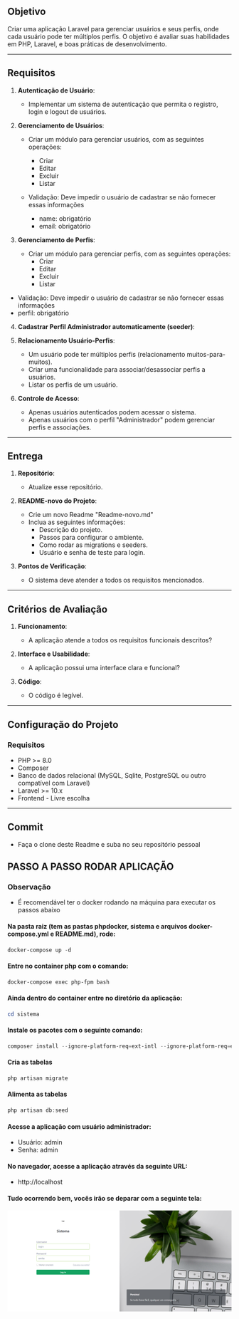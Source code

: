 ## **Objetivo**
Criar uma aplicação Laravel para gerenciar usuários e seus perfis, onde cada usuário pode ter múltiplos perfis. O objetivo é avaliar suas habilidades em PHP, Laravel, e boas práticas de desenvolvimento.

---

## **Requisitos**

1. **Autenticação de Usuário**:
   - Implementar um sistema de autenticação que permita o registro, login e logout de usuários.

2. **Gerenciamento de Usuários**:
   - Criar um módulo para gerenciar usuários, com as seguintes operações:
     - Criar
     - Editar
     - Excluir
     - Listar
    
   - Validação: Deve impedir o usuário de cadastrar se não fornecer essas informações
     - name: obrigatório
     - email: obrigatório

3. **Gerenciamento de Perfis**:
   - Criar um módulo para gerenciar perfis, com as seguintes operações:
     - Criar
     - Editar
     - Excluir
     - Listar
    
  - Validação: Deve impedir o usuário de cadastrar se não fornecer essas informações
   - perfil: obrigatório

4. **Cadastrar Perfil Administrador automaticamente (seeder)**:

5. **Relacionamento Usuário-Perfis**:
   - Um usuário pode ter múltiplos perfis (relacionamento muitos-para-muitos).
   - Criar uma funcionalidade para associar/desassociar perfis a usuários.
   - Listar os perfis de um usuário.

6. **Controle de Acesso**:
   - Apenas usuários autenticados podem acessar o sistema.
   - Apenas usuários com o perfil "Administrador" podem gerenciar perfis e associações.

---

## **Entrega**

1. **Repositório**:
   - Atualize esse repositório.

2. **README-novo do Projeto**:
   - Crie um novo Readme "Readme-novo.md"
   - Inclua as seguintes informações:
     - Descrição do projeto.
     - Passos para configurar o ambiente.
     - Como rodar as migrations e seeders.
     - Usuário e senha de teste para login.

4. **Pontos de Verificação**:
   - O sistema deve atender a todos os requisitos mencionados.

---

## **Critérios de Avaliação**

1. **Funcionamento**:
   - A aplicação atende a todos os requisitos funcionais descritos?

2. **Interface e Usabilidade**:
   - A aplicação possui uma interface clara e funcional?

3. **Código**:
   - O código é legível.

---

## **Configuração do Projeto**

### **Requisitos**
- PHP >= 8.0
- Composer
- Banco de dados relacional (MySQL, Sqlite, PostgreSQL ou outro compatível com Laravel)
- Laravel >= 10.x
- Frontend - Livre escolha

---

## **Commit**
- Faça o clone deste Readme e suba no seu repositório pessoal


## **PASSO A PASSO RODAR APLICAÇÃO**

### **Observação**
- É recomendável ter o docker rodando na máquina para executar os passos abaixo

#### Na pasta raiz (tem as pastas phpdocker, sistema e arquivos docker-compose.yml e README.md), rode:
```powershell
docker-compose up -d
```

#### Entre no container php com o comando:
```powershell
docker-compose exec php-fpm bash
```

#### Ainda dentro do container entre no diretório da aplicação:
```powershell
cd sistema
```

#### Instale os pacotes com o seguinte comando:
```powershell
composer install --ignore-platform-req=ext-intl --ignore-platform-req=ext-gd
```

#### Cria as tabelas
```powershell
php artisan migrate
```

#### Alimenta as tabelas
```powershell
php artisan db:seed
```

#### Acesse a aplicação com usuário administrador:
- Usuário: admin
- Senha: admin

#### No navegador, acesse a aplicação através da seguinte URL:
- http://localhost

#### Tudo ocorrendo bem, vocês irão se deparar com a seguinte tela:

![Tela inicial](tela-inicial.png "Tela inicial")